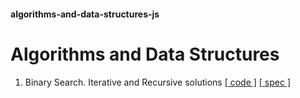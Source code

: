 #### algorithms-and-data-structures-js
# Algorithms and Data Structures

1. Binary Search. Iterative and Recursive solutions [[ code ]](./algorithms/binary_search.js) [[ spec ]](./specs/algorithms/binary_search.spec.js)